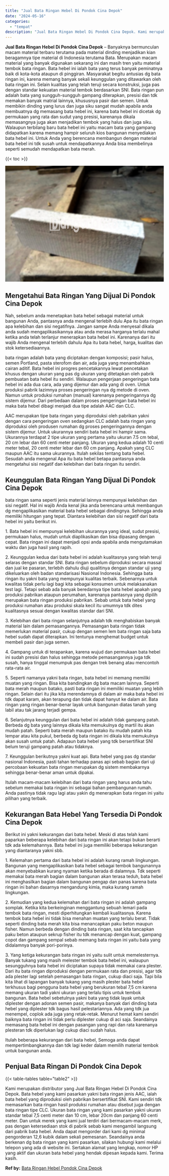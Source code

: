 ```yaml
---
title: "Jual Bata Ringan Hebel Di Pondok Cina Depok"
date: "2024-05-16"
categories: 
  - "tempat"
description: "Jual Bata Ringan Hebel Di Pondok Cina Depok. Kami merupakan distributor yang Jual Bata Ringan Hebel Di Pondok Cina Depok. Bata hebel yang kami pasarkan yakni..."
---
```


**Jual Bata Ringan Hebel Di Pondok Cina Depok** – Banyaknya bermunculan macam material terbaru terutama pada material dinding menjadikan kian beragamnya tipe material di Indonesia terutama Bata. Merupakan macam material yang banyak digunakan sekarang ini dan masih tren yaitu material tembok bata ringan. Bata hebel ini ialah bata yang terus banyak peminatnya baik di kota-kota ataupun di pinggiran. Masyarakat begitu antusias dg bata ringan ini, karena memang banyak sekali keunggulan yang ditawarkan oleh bata ringan ini. Selain kualitas yang telah teruji secara konstruksi, juga pas dengan standar kekuatan material tembok berdasarkan SNI. Bata ringan pun adalah bata yang sungguh-sungguh gampang diterapkan, presisi dan tdk memakan banyak matrial lainnya, khususnya pasir dan semen. Untuk membikin dinding yang lurus dan juga siku sangat mudah apabila anda membuatnya dg memasang bata hebel ini, karena bata hebel ini dicetak dg permukaan yang rata dan sudut yang presisi, karenanya dikala memasangnya juga akan menjadikan tembok yang halus dan juga siku. Walaupun terbilang baru bata hebel ini yaitu macam bata yang gampang didapatkan karena memang hampir seluruh kios bangunan menyediakan bata hebel ini. Untuk Anda yang berencana membangun dengan material bata hebel ini tdk susah untuk mendapatkannya Anda bisa membelinya seperti semudah mendapatkan bata merah.

{{< toc >}}

![Jual Bata Ringan Hebel Di Pondok Cina Depok](/images/jual-hebel-murah-04.png)

## Mengetahui Bata Ringan Yang Dijual Di Pondok Cina Depok

Nah, sebelum anda menetapkan bata hebel sebagai material untuk bangunan Anda, pantasnya anda mengenal terlebih dulu Apa itu bata ringan apa kelebihan dan sisi negatifnya. Jangan sampe Anda menyesal dikala anda sudah mengaplikasikannya atau anda merasa harganya terlalu mahal ketika anda telah terlanjur menerapkan bata hebel ini. Karenanya dari itu wajib Anda mengenal terlebih dahulu Apa itu bata hebel, harga, kualitas dan stok ketersediaannya.

bata ringan adalah bata yang diciptakan dengan komposisi; pasir halus, semen Portland, pasta sterofom dan air, ada juga yang menambahkan cairan aditif. Bata hebel ini progres pencetakannya lewat pencetakan khusus dengan ukuran yang pas dg ukuran yang ditetapkan oleh pabrik pembuatan bata hebel itu sendiri. Walaupun pengerjaan pengeringan bata hebel ini ada dua cara, ada yang dijemur dan ada yang di oven. Untuk produksi pabrik lazimnya proses pengeringan nya dg metode di oven. Namun untuk produksi rumahan (manual) karenanya pengeringannya dg sistem dijemur. Dari perbedaan dalam proses pengeringan bata hebel ini maka bata hebel dibagi menjadi dua tipe adalah AAC dan CLC.

AAC merupakan tipe bata ringan yang diproduksi oleh pabrikan yakni dengan cara pengeringan oven sedangkan CLC adalah bata ringan yang diproduksi oleh produsen rumahan dg proses pengeringannya dengan sistem dijemur. Untuk ukurannya sendiri bata hebel ini hampir sama. Ukurannya terdapat 2 tipe ukuran yang pertama yaitu ukuran 7.5 cm tebal, 20 cm lebar dan 60 centi meter panjang. Ukuran yang kedua adalah 10 centi meter tebal, 20 centi meter lebar dan 60 cm panjang. Apakah yang CLC maupun AAC itu sama ukurannya. Itulah sekilas tentang bata hebel. Sesudah anda mengenal Apa itu bata hebel betapa pantasnya anda mengetahui sisi negatif dan kelebihan dari bata ringan itu sendiri.

## Keunggulan Bata Ringan Yang Dijual Di Pondok Cina Depok

bata ringan sama seperti jenis material lainnya mempunyai kelebihan dan sisi negatif. Hal ini wajib Anda kenal jika anda berencana untuk membangun dg mengaplikasikan material bata hebel sebagai dindingnya. Sehingga anda memiliki hitungan yang tepat. Diantara kelebihan dan sisi negatif dari bata hebel ini yaitu berikut ini.

1\. Bata hebel ini mempunyai kelebihan ukurannya yang ideal, sudut presisi, permukaan halus, mudah untuk diaplikasikan dan bisa dipasang dengan cepat. Bata ringan ini dapat menjadi opsi anda apabila anda mengutamakan waktu dan juga hasil yang rapih.

2\. Keunggulan kedua dari bata hebel ini adalah kualitasnya yang telah teruji selaras dengan standar SNI. Bata ringan sebelum diproduksi secara massal dan jual ke pasaran, terlebih dahulu diuji qualitinya dengan standar uji yang dikeluarkan oleh badan standarisasi Nasional Indonesia. Sehingga bata ringan itu yakni bata yang mempunyai kualitas terbaik. Sebenarnya untuk kwalitas tidak perlu lagi bagi kita sebagai konsumen untuk melaksanakan test lagi. Tetapi sebab ada banyak beredarnya tipe bata hebel apakah yang produksi pabrikan ataupun perumahan, karenanya pantasnya yang dipilih merupakan bata ringan produksi pabrikan. Sebab untuk bata hebel yang produksi rumahan atau produksi skala kecil itu umumnya tdk dites kualitasnya sesuai dengan kwalitas standar dari SNI.

3\. Kelebihan dari bata ringan selanjutnya adalah tdk menghabiskan banyak material lain dalam pemasangannya. Pemasangan bata ringan tidak memerlukan material pasir, cukup dengan semen lem bata ringan saja bata hebel sudah dapat diterapkan. Ini tentunya menghemat budget untuk membeli pasir dan juga semen.

4\. Gampang untuk di terapankan, karena wujud dan permukaan bata hebel ini sudah presisi dan halus sehingga metode pemasangannya juga tdk susah, hanya tinggal menumpuk pas dengan trek benang atau mencontoh rata-rata air.

5\. Seperti namanya yakni bata ringan, bata hebel ini memang memiliki muatan yang ringan. Bisa kita bandingkan dg bata macam lainnya. Seperti bata merah maupun batako, pasti bata ringan ini memiliki muatan yang lebih ringan. Selain dari itu jika kita merendamnya di dalam air maka bata hebel ini tdk dapat karam, akan terapung dan tidak dapat hanyut ke dalam air. Bata ringan yang ringan benar-benar layak untuk bangunan diatas tanah yang labil atau tak jarang terjadi gempa.

6\. Selanjutnya keunggulan dari bata hebel ini adalah tidak gampang patah. Berbeda dg bata yang lainnya dikala kita memukulnya dg martil itu akan mudah patah. Seperti bata merah maupun batako itu mudah patah kita lempar atau kita pukul, berbeda dg bata ringan ini dikala kita memukulnya akan susah untuk patah. Adapaun bata hebel yang tdk bersertifikat SNI belum teruji gampang patah atau tidaknya.

7\. Keunggulan berikutnya yakni kuat api. Bata hebel yang pas dg standar nasional Indonesia, pasti tahan terhadap panas api sebab bagian dari uji percobaan kekuatan bata ringan merupakan dg sistem membakarnya sehingga benar-benar aman untuk dipakai.

Itulah macam-macam kelebihan dari bata ringan yang harus anda tahu sebelum memakai bata ringan ini sebagai bahan pembangunan rumah. Anda pastinya tidak ragu lagi atau yakin dg menerapkan bata ringan ini yaitu pilihan yang terbaik.

## Kekurangan Bata Hebel Yang Tersedia Di Pondok Cina Depok

Berikut ini yakni kekurangan dari bata hebel. Meski di atas telah kami paparkan beberapa kelebihan dari bata ringan ini akan tetapi bukan berarti tdk ada kelemahannya. Bata hebel ini juga memiliki beberapa kekurangan yang diantaranya yakni sbb.

1\. Kelemahan pertama dari bata hebel ini adalah kurang ramah lingkungan. Bangunan yang mengaplikasikan bata hebel sebagai tembok bangunannya akan menyebabkan kurang nyaman ketika berada di dalamnya. Tdk seperti memakai bata merah bagian dalam bangunan akan terasa teduh, bata hebel ini menghasilkan bagian dalam bangunan pengap dan panas karena bata ringan ini bahan dasarnya mengandung kimia, maka kurang ramah lingkungan.

2\. Kemudian yang kedua kelemahan dari bata ringan ini adalah gampang somplak. Ketika kita berkeinginan menggantung sebuah lemari pada tembok bata ringan, mesti diperhitungkan kembali kualitasnya. Karena tembok bata hebel ini tidak bisa menahan muatan yang terlalu berat. Tidak seperti dinding bata merah kita bisa menancapkan paku beton maupun fisher. Namun berbeda dengan dinding bata ringan, saat kita tancapkan paku beton ataupun sekrup fisher itu tdk menancap dengan kuat, gampang copot dan gampang sempal sebab memang bata ringan ini yaitu bata yang didalamnya banyak pori-porinya.

3\. Yang ketiga kekurangan bata ringan ini yaitu sulit untuk memelesternya. Banyak tukang yang masih melester tembok bata hebel ini, walaupun sesungguhnya bata hebel ini diciptakan supaya tidak memakai cara plester. Dari itu bata ringan diproduksi dengan permukaan rata dan presisi, agar tdk ada plester lagi setelah pemasangan bata ringan, cukup diaci saja. Tapi bila kita lihat di lapangan banyak tukang yang masih plester bata hebel terkhusus bagi pengguna bata hebel yang berukuran tebal 7,5 cm karena memang ukuran tadi yakni ukuran yang terlalu tipis untuk tembok bangunan. Bata hebel sebetulnya yakni bata yang tidak layak untuk diplester dengan adonan semen pasir, makanya banyak dari dinding bata hebel yang diplester tdk bagus hasil pelestariannya. Ada yang tdk jua menempel, coplok ada juga yang retak-retak. Menurut hemat kami sendiri baiknya bata ringan ini tidak perlu diplester cukup di aci saja. Seandainya memasang bata hebel ini dengan pasangan yang rapi dan rata karenanya plesteran tdk diperlukan lagi cukup diaci sudah halus.

Itulah beberapa kekurangan dari bata hebel, Semoga anda dapat mempertimbangkannya dan tdk lagi keder dalam memilih material tembok untuk bangunan anda.

## Penjual Bata Ringan Di Pondok Cina Depok

{{< table-tables table="table2" >}}

Kami merupakan distributor yang Jual Bata Ringan Hebel Di Pondok Cina Depok. Bata hebel yang kami pasarkan yakni bata ringan jenis AAC, ialah bata hebel yang diproduksi oleh pabrikan bersertifikat SNI. Kami sendiri tdk memasarkan bata ringan hasil produksi rumahan atau disebut juga dengan bata ringan tipe CLC. Ukuran bata ringan yang kami pasarkan yakni ukuran standar tebal 7,5 centi meter dan 10 cm, lebar 20cm dan panjang 60 centi meter. Dan untuk merek yang kami jual terdiri dari bermacam-macam merk, pas dengan ketersediaan stok di pabrik sebab kami mengambil langsung dari pabrik bata hebel. Anda dapat mengorder dari kami dg minimal pengorderan 12,6 kubik dalam sekali pemesanan. Seandainya anda berkenan dg bata ringan yang kami pasarkan, silakan hubungi kami melalui telepon yang ada di website ini. Sertakan alamat yang lengkap, nomor HP yang aktif dan ukuran bata hebel yang hendak dipesan kepada kami. Terima kasih.

**Ref by:** [Bata Ringan Hebel Pondok Cina Depok](https://id.wikipedia.org/wiki/Bata)
